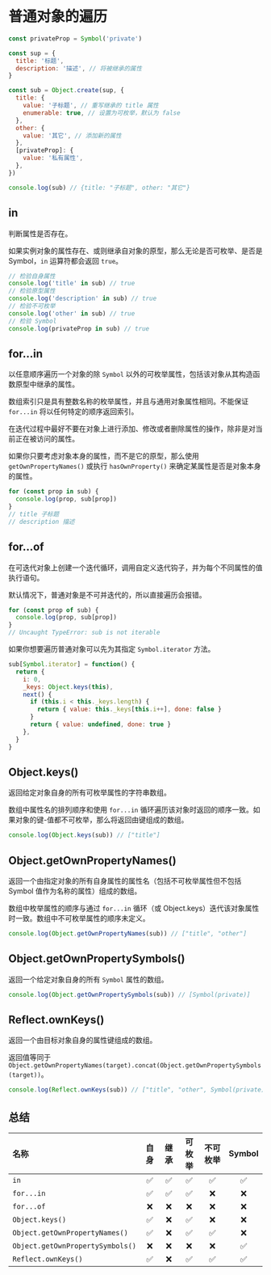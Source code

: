 # 普通对象的遍历

```javascript
const privateProp = Symbol('private')

const sup = {
  title: '标题',
  description: '描述', // 将被继承的属性
}

const sub = Object.create(sup, {
  title: {
    value: '子标题', // 重写继承的 title 属性
    enumerable: true, // 设置为可枚举，默认为 false
  },
  other: {
    value: '其它', // 添加新的属性
  },
  [privateProp]: {
    value: '私有属性',
  },
})

console.log(sub) // {title: "子标题", other: "其它"}
```

## in

判断属性是否存在。

如果实例对象的属性存在、或则继承自对象的原型，那么无论是否可枚举、是否是 Symbol，`in` 运算符都会返回 `true`。

```javascript
// 检验自身属性
console.log('title' in sub) // true
// 检验原型属性
console.log('description' in sub) // true
// 检验不可枚举
console.log('other' in sub) // true
// 检验 Symbol
console.log(privateProp in sub) // true
```

## for...in

以任意顺序遍历一个对象的除 `Symbol` 以外的可枚举属性，包括该对象从其构造函数原型中继承的属性。

数组索引只是具有整数名称的枚举属性，并且与通用对象属性相同。不能保证 `for...in` 将以任何特定的顺序返回索引。

在迭代过程中最好不要在对象上进行添加、修改或者删除属性的操作，除非是对当前正在被访问的属性。

如果你只要考虑对象本身的属性，而不是它的原型，那么使用 `getOwnPropertyNames()` 或执行 `hasOwnProperty()` 来确定某属性是否是对象本身的属性。

```javascript
for (const prop in sub) {
  console.log(prop, sub[prop])
}
// title 子标题
// description 描述
```

## for...of

在可迭代对象上创建一个迭代循环，调用自定义迭代钩子，并为每个不同属性的值执行语句。

默认情况下，普通对象是不可并迭代的，所以直接遍历会报错。

```javascript
for (const prop of sub) {
  console.log(prop, sub[prop])
}
// Uncaught TypeError: sub is not iterable
```

如果你想要遍历普通对象可以先为其指定 `Symbol.iterator` 方法。

```javascript
sub[Symbol.iterator] = function() {
  return {
    i: 0,
    _keys: Object.keys(this),
    next() {
      if (this.i < this._keys.length) {
        return { value: this._keys[this.i++], done: false }
      }
      return { value: undefined, done: true }
    },
  }
}
```

## Object.keys()

返回给定对象自身的所有可枚举属性的字符串数组。

数组中属性名的排列顺序和使用 `for...in` 循环遍历该对象时返回的顺序一致。如果对象的键-值都不可枚举，那么将返回由键组成的数组。

```javascript
console.log(Object.keys(sub)) // ["title"]
```

## Object.getOwnPropertyNames()

返回一个由指定对象的所有自身属性的属性名（包括不可枚举属性但不包括 Symbol 值作为名称的属性）组成的数组。

数组中枚举属性的顺序与通过 `for...in` 循环（或 Object.keys）迭代该对象属性时一致。数组中不可枚举属性的顺序未定义。

```javascript
console.log(Object.getOwnPropertyNames(sub)) // ["title", "other"]
```

## Object.getOwnPropertySymbols()

返回一个给定对象自身的所有 `Symbol` 属性的数组。

```javascript
console.log(Object.getOwnPropertySymbols(sub)) // [Symbol(private)]
```

## Reflect.ownKeys()

返回一个由目标对象自身的属性键组成的数组。

返回值等同于 `Object.getOwnPropertyNames(target).concat(Object.getOwnPropertySymbols(target))`。

```javascript
console.log(Reflect.ownKeys(sub)) // ["title", "other", Symbol(private)]
```

## 总结

| 名称                             | 自身 | 继承 | 可枚举 | 不可枚举 | Symbol |
| :------------------------------- | :--: | :--: | :----: | :------: | :----: |
| `in`                             |  ✅  |  ✅  |   ✅   |    ✅    |   ✅   |
| `for...in`                       |  ✅  |  ✅  |   ✅   |    ❌    |   ❌   |
| `for...of`                       |  ❌  |  ❌  |   ❌   |    ❌    |   ❌   |
| `Object.keys()`                  |  ✅  |  ❌  |   ✅   |    ❌    |   ❌   |
| `Object.getOwnPropertyNames()`   |  ✅  |  ❌  |   ✅   |    ✅    |   ❌   |
| `Object.getOwnPropertySymbols()` |  ❌  |  ❌  |   ❌   |    ❌    |   ✅   |
| `Reflect.ownKeys()`              |  ✅  |  ❌  |   ✅   |    ✅    |   ✅   |
